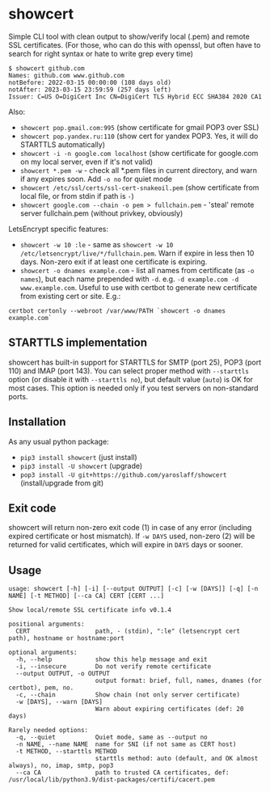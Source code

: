 # showcert
Simple CLI tool with clean output to show/verify local (.pem) and remote SSL certificates. (For those, who can do this with openssl, but often have to search for right syntax or hate to write grep every time)

~~~
$ showcert github.com
Names: github.com www.github.com
notBefore: 2022-03-15 00:00:00 (108 days old)
notAfter: 2023-03-15 23:59:59 (257 days left)
Issuer: C=US O=DigiCert Inc CN=DigiCert TLS Hybrid ECC SHA384 2020 CA1
~~~

Also:
- `showcert pop.gmail.com:995` (show certificate for gmail POP3 over SSL)
- `showcert pop.yandex.ru:110` (show cert for yandex POP3. Yes, it will do STARTTLS automatically)
- `showcert -i -n google.com localhost` (show certificate for google.com on my local server, even if it's not valid)
- `showcert *.pem -w` - check all *.pem files in current directory, and warn if any expires soon. Add `-o no` for quiet mode
- `showcert /etc/ssl/certs/ssl-cert-snakeoil.pem` (show certificate from local file, or from stdin if path is `-`)
- `showcert google.com --chain -o pem > fullchain.pem` - 'steal' remote server fullchain.pem (without privkey, obviously)

LetsEncrypt specific features:
- `showcert -w 10 :le` - same as `showcert -w 10 /etc/letsencrypt/live/*/fullchain.pem`. Warn if expire in less then 10 days. Non-zero exit if at least one certificate is expiring.
- `showcert -o dnames example.com` - list all names from certificate (as `-o names`), but each name prepended with `-d`. e.g. `-d example.com -d www.example.com`. Useful to use with certbot to generate new certificate from existing cert or site. E.g.:
~~~
certbot certonly --webroot /var/www/PATH `showcert -o dnames example.com`
~~~

## STARTTLS implementation
showcert has built-in support for STARTTLS for SMTP (port 25), POP3 (port 110) and IMAP (port 143). You can select proper method with `--starttls` option (or disable it with `--starttls no`), but default value (`auto`) is OK for most cases. This option is needed only if you test servers on non-standard ports.


## Installation
As any usual python package:
- `pip3 install showcert` (just install)
- `pip3 install -U showcert` (upgrade)
- `pop3 install -U git+https://github.com/yaroslaff/showcert` (install/upgrade from git)

## Exit code
showcert will return non-zero exit code (1) in case of any error (including expired certificate or host mismatch).
If `-w DAYS` used, non-zero (2) will be returned for valid certificates, which will expire in `DAYS` days or sooner.

## Usage

~~~shell
usage: showcert [-h] [-i] [--output OUTPUT] [-c] [-w [DAYS]] [-q] [-n NAME] [-t METHOD] [--ca CA] CERT [CERT ...]

Show local/remote SSL certificate info v0.1.4

positional arguments:
  CERT                  path, - (stdin), ":le" (letsencrypt cert path), hostname or hostname:port

optional arguments:
  -h, --help            show this help message and exit
  -i, --insecure        Do not verify remote certificate
  --output OUTPUT, -o OUTPUT
                        output format: brief, full, names, dnames (for certbot), pem, no.
  -c, --chain           Show chain (not only server certificate)
  -w [DAYS], --warn [DAYS]
                        Warn about expiring certificates (def: 20 days)

Rarely needed options:
  -q, --quiet           Quiet mode, same as --output no
  -n NAME, --name NAME  name for SNI (if not same as CERT host)
  -t METHOD, --starttls METHOD
                        starttls method: auto (default, and OK almost always), no, imap, smtp, pop3
  --ca CA               path to trusted CA certificates, def: /usr/local/lib/python3.9/dist-packages/certifi/cacert.pem
~~~
